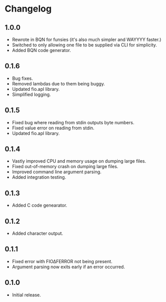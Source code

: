 # Changelog

## 1.0.0

- Rewrote in BQN for funsies (it's also much simpler and WAYYYY faster.)
- Switched to only allowing one file to be supplied via CLI for simplicity.
- Added BQN code generator.

## 0.1.6

- Bug fixes.
- Removed lambdas due to them being buggy.
- Updated fio.apl library.
- Simplified logging.

## 0.1.5

- Fixed bug where reading from stdin outputs byte numbers.
- Fixed value error on reading from stdin.
- Updated fio.apl library.

## 0.1.4

- Vastly improved CPU and memory usage on dumping large files.
- Fixed out-of-memory crash on dumping large files.
- Improved command line argument parsing.
- Added integration testing.

## 0.1.3

- Added C code genearator.

## 0.1.2

- Added character output.

## 0.1.1

- Fixed error with FIO∆FERROR not being present.
- Argument parsing now exits early if an error occurred.

## 0.1.0

- Initial release.
